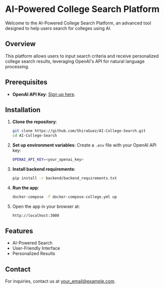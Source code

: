 # AI-Powered College Search Platform

Welcome to the AI-Powered College Search Platform, an advanced tool designed to help users search for colleges using AI.

## Overview

This platform allows users to input search criteria and receive personalized college search results, leveraging OpenAI's API for natural language processing.

## Prerequisites

- **OpenAI API Key**: [Sign up here](https://platform.openai.com/signup/).

## Installation

1. **Clone the repository**:
   ```bash
   git clone https://github.com/ShiraGuez/AI-College-Search.git
   cd AI-College-Search
   ```

2. **Set up environment variables**:
   Create a `.env` file with your OpenAI API key:
   ```bash
   OPENAI_API_KEY=<your_openai_key>
   ```

3. **Install backend requirements**:
   ```bash
   pip install -r backend/backend_requirements.txt
   ```

4. **Run the app**:
   ```bash
   docker-compose -f docker-compose-college.yml up
   ```

5. Open the app in your browser at:
   ```sh
   http://localhost:3000
   ```

## Features

- AI-Powered Search
- User-Friendly Interface
- Personalized Results

## Contact

For inquiries, contact us at [your_email@example.com](mailto:your_email@example.com).
